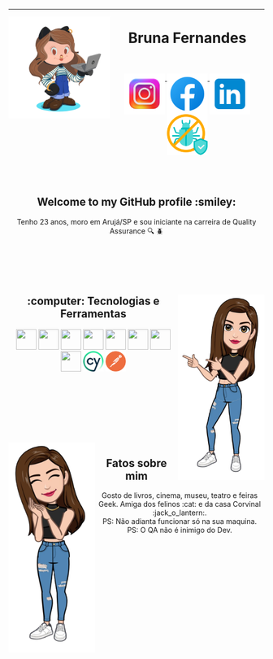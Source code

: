 
<hr>
<img src="https://github.com/BruFS99/BruFS99/blob/0c98093d5a3e2c42656b01c48c1e6d7544157c91/octocat-1727356638326.png" align="left" width="200" height="200"/>

<div align="center" display="inline-block">
 
 <h1>Bruna Fernandes</h1>
 <br>
 <br>
 <a href="https://www.instagram.com/brufernandes_99/">
    <img width="80px" src="https://github.com/BruFS99/BruFS99/blob/main/icons8-instagram-3000.png" style="vertical-align:top;">
  </a> 
  <a href="https://www.facebook.com/BruFS0899">
    <img width="80px" src="https://github.com/BruFS99/BruFS99/blob/main/icons8-facebook-240.png" alt="twitter" style="vertical-align:top;">
  </a>
  <a href="https://www.linkedin.com/in/bruhf99/">
    <img width="80px" src="https://github.com/BruFS99/BruFS99/blob/main/icons8-linkedin-480.png" style="vertical-align:top;">
  </a>
   <a href="https://qabrunafernandes.netlify.app/">
    <img width="80px" src="https://github.com/BruFS99/BruFS99/blob/main/antivirus.png" style="vertical-align:top;">
  </a> 
</div> 

<br>
<br>
<br>

<div display="inline-block" align="center">
<h2>Welcome to my GitHub profile :smiley:</h2> 

Tenho 23 anos, moro em Arujá/SP e sou iniciante na carreira de Quality Assurance :mag: :beetle:


</div> 
 <br>
 <br>
 <br>
 <br>
 
 <div display="inline-block" align="center">
 <img width="170" height="364" align="right" src="https://github.com/BruFS99/BruFS99/blob/main/avatar2.png">
  <h2>:computer: Tecnologias e Ferramentas</h2>
   <code><img src="https://cdn.jsdelivr.net/gh/devicons/devicon/icons/react/react-original.svg" width="40" height="40"/></code>
   <code><img src="https://cdn.jsdelivr.net/gh/devicons/devicon/icons/git/git-original.svg" width="40" height="40"/></code>
   <code><img src="https://cdn.jsdelivr.net/gh/devicons/devicon/icons/javascript/javascript-original.svg" width="40" height="40"/></code>
   <code><img src="https://cdn.jsdelivr.net/gh/devicons/devicon/icons/npm/npm-original-wordmark.svg" width="40" height="40"/></code>
   <code><img src="https://cdn.jsdelivr.net/gh/devicons/devicon/icons/mongodb/mongodb-original.svg" width="40" height="40"/></code>
   <code><img src="https://cdn.jsdelivr.net/gh/devicons/devicon/icons/nodejs/nodejs-original.svg" width="40" height="40"/></code>
   <code><img src="https://cdn.jsdelivr.net/gh/devicons/devicon/icons/css3/css3-original.svg" width="40" height="40"/></code>
   <code><img src="https://cdn.jsdelivr.net/gh/devicons/devicon/icons/html5/html5-original.svg" width="40" height="40"/></code>
   <code><img src="https://github.com/BruFS99/BruFS99/blob/main/cypress.webp" width="40" height="40"/></code>
   <code><img src="https://github.com/BruFS99/BruFS99/blob/main/postman-icon.webp" width="40" height="40"/></code>
</div>


 <br>
 <br>
 <br>
 <br>

 <br>
 <br>
 <br>
 <br>

<img width="170" height="414" align="left" src="https://github.com/BruFS99/BruFS99/blob/main/avatar3.png">

 <div display="inline-block" align="center">
  <h2> Fatos sobre mim</h2>
Gosto de livros, cinema, museu, teatro e feiras Geek. Amiga dos felinos :cat: e da casa Corvinal :jack_o_lantern:.
<br>
PS: Não adianta funcionar só na sua maquina.
<br>
PS: O QA não é inimigo do Dev.
</div>
   

          
          

